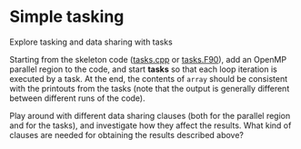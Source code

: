 # Simple tasking

Explore tasking and data sharing with tasks

Starting from the skeleton code ([tasks.cpp](tasks.cpp) or
[tasks.F90](tasks.F90)), add an OpenMP parallel region to the code,
and start **tasks** so that each loop iteration is executed by a task.
At the end, the contents of `array` should be consistent with the
printouts from the tasks (note that the output is generally different
between different runs of the code). 

Play around with different data sharing clauses (both for the parallel
region and for the tasks), and investigate how they affect the results.
What kind of clauses are needed for obtaining the results described above?
